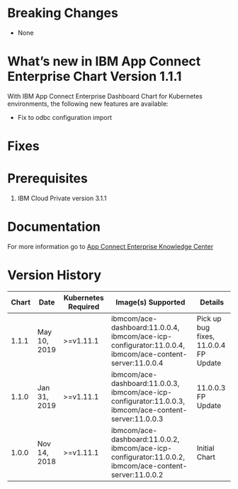 # Breaking Changes
* None

# What’s new in IBM App Connect Enterprise Chart Version 1.1.1

With IBM App Connect Enterprise Dashboard Chart for Kubernetes environments, the following new
features are available:

* Fix to odbc configuration import

# Fixes

# Prerequisites

1. IBM Cloud Private version 3.1.1

# Documentation
For more information go to [App Connect Enterprise Knowledge Center](https://www.ibm.com/support/knowledgecenter/en/SSTTDS_11.0.0/com.ibm.etools.mft.doc/bz91410_.htm)

# Version History

| Chart | Date | Kubernetes Required | Image(s) Supported | Details |
| ----- | ---- | ------------------- | ------------------ | ------- |
| 1.1.1 | May 10, 2019  | >=v1.11.1   | ibmcom/ace-dashboard:11.0.0.4, ibmcom/ace-icp-configurator:11.0.0.4, ibmcom/ace-content-server:11.0.0.4| Pick up bug fixes, 11.0.0.4 FP Update |
| 1.1.0 | Jan 31, 2019  | >=v1.11.1 | ibmcom/ace-dashboard:11.0.0.3, ibmcom/ace-icp-configurator:11.0.0.3, ibmcom/ace-content-server:11.0.0.3| 11.0.0.3 FP Update |
| 1.0.0 | Nov 14, 2018 | >=v1.11.1   | ibmcom/ace-dashboard:11.0.0.2, ibmcom/ace-icp-configurator:11.0.0.2, ibmcom/ace-content-server:11.0.0.2| Initial Chart |
